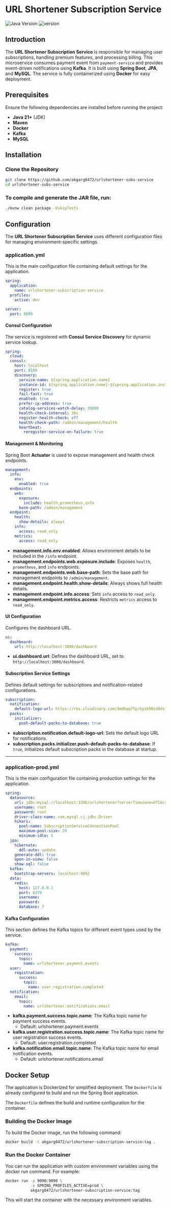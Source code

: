 # URL Shortener Subscription Service

![Java Version](https://img.shields.io/badge/Java-21-blue)
![version](https://img.shields.io/badge/version-1.7.0-blue)

## Introduction

The **URL Shortener Subscription Service** is responsible for managing user subscriptions, handling premium features,
and processing billing. This microservice consumes payment event from `payment-service` and provides event-driven
notifications using **Kafka**. It is built using **Spring Boot**, **JPA**, and **MySQL**. The service is fully
containerized using **Docker** for easy deployment.

## Prerequisites

Ensure the following dependencies are installed before running the project:

- **Java 21+** (JDK)
- **Maven**
- **Docker**
- **Kafka**
- **MySQL**

## Installation

### Clone the Repository

```bash
git clone https://github.com/akgarg0472/urlshortener-subs-service
cd urlshortener-subs-service
```

### To compile and generate the JAR file, run:

```bash
./mvnw clean package -DskipTests
```

## Configuration

The **URL Shortener Subscription Service** uses different configuration files for managing environment-specific
settings.

### application.yml

This is the main configuration file containing default settings for the application.

```yml
spring:
  application:
    name: urlshortener-subscription-service
  profiles:
    active: dev

server:
  port: 9099
```

#### Consul Configuration

The service is registered with **Consul Service Discovery** for dynamic service lookup.

```yml
spring:
  cloud:
  consul:
    host: localhost
    port: 8500
    discovery:
      service-name: ${spring.application.name}
      instance-id: ${spring.application.name}-${spring.application.instance_id:${random.value}}
      register: true
      fail-fast: true
      enabled: true
      prefer-ip-address: true
      catalog-services-watch-delay: 30000
      health-check-interval: 30s
      register-health-check: off
      health-check-path: /admin/management/health
      heartbeat:
        reregister-service-on-failure: true
```

#### Management & Monitoring

Spring Boot **Actuator** is used to expose management and health check endpoints.

```yml
management:
  info:
    env:
      enabled: true
  endpoints:
    web:
      exposure:
        include: health,prometheus,info
      base-path: /admin/management
  endpoint:
    health:
      show-details: always
    info:
      access: read_only
    metrics:
      access: read_only
```

- **management.info.env.enabled**: Allows environment details to be included in the `/info` endpoint.
- **management.endpoints.web.exposure.include**: Exposes `health`, `prometheus`, and `info` endpoints.
- **management.endpoints.web.base-path**: Sets the base path for management endpoints to `/admin/management`.
- **management.endpoint.health.show-details**: Always shows full health details.
- **management.endpoint.info.access**: Sets `info` access to `read_only`.
- **management.endpoint.metrics.access**: Restricts `metrics` access to `read_only`.

#### UI Configuration

Configures the dashboard URL.

```yml
ui:
  dashboard:
    url: http://localhost:3000/dashboard
```

- **ui.dashboard.url**: Defines the dashboard URL, set to `http://localhost:3000/dashboard`.

#### Subscription Service Settings

Defines default settings for subscriptions and notification-related configurations.

```yml
subscription:
  notification:
    default-logo-url: https://res.cloudinary.com/dmdbqq7fp/bysb90sd8dsjst6ieeno.png
  packs:
    initializer:
      push-default-packs-to-database: true
```

- **subscription.notification.default-logo-url**: Sets the default logo URL for notifications.
- **subscription.packs.initializer.push-default-packs-to-database**: If `true`, initializes default subscription packs
  in the database at startup.

---

### application-prod.yml

This is the main configuration file containing production settings for the application.

```yaml
spring:
  datasource:
    url: jdbc:mysql://localhost:3306/urlshortener?serverTimezone=UTC&createDatabaseIfNotExist=true
    username: root
    password: root
    driver-class-name: com.mysql.cj.jdbc.Driver
    hikari:
      pool-name: SubscriptionServiceConnectionPool
      maximum-pool-size: 20
      minimum-idle: 5
  jpa:
    hibernate:
      ddl-auto: update
    generate-ddl: true
    open-in-view: false
    show-sql: false
  kafka:
    bootstrap-servers: localhost:9092
  data:
    redis:
      host: 127.0.0.1
      port: 6379
      username:
      password:
      database: 7
```

#### Kafka Configuration

This section defines the Kafka topics for different event types used by the service.

```yaml
kafka:
  payment:
    success:
      topic:
        name: urlshortener.payment.events
  user:
    registration:
      success:
        topic:
          name: user.registration.completed
  notification:
    email:
      topic:
        name: urlshortener.notifications.email
```

- **kafka.payment.success.topic.name**: The Kafka topic name for payment success events.
    - Default: urlshortener.payment.events
- **kafka.user.registration.success.topic.name**: The Kafka topic name for user registration success events.
    - Default: user.registration.completed
- **kafka.notification.email.topic.name**: The Kafka topic name for email notification events.
    - Default: urlshortener.notifications.email

## Docker Setup

The application is Dockerized for simplified deployment. The `Dockerfile` is already configured to build and run the
Spring Boot application.

The `Dockerfile` defines the build and runtime configuration for the container.

### Building the Docker Image

To build the Docker image, run the following command:

```bash
docker build -t akgarg0472/urlshortener-subscription-service:tag .
```

### Run the Docker Container

You can run the application with custom environment variables using the docker run command. For example:

```bash
docker run -p 9090:9090 \
           -e SPRING_PROFILES_ACTIVE=prod \
           akgarg0472/urlshortener-subscription-service:tag
```

This will start the container with the necessary environment variables.